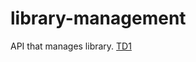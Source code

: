 # library-management
API that manages library.
[TD1](https://petstore.swagger.io/?url=https://raw.githubusercontent.com/Marc985/OAS-Prog3/TD1/docs/api.yml#/default)
